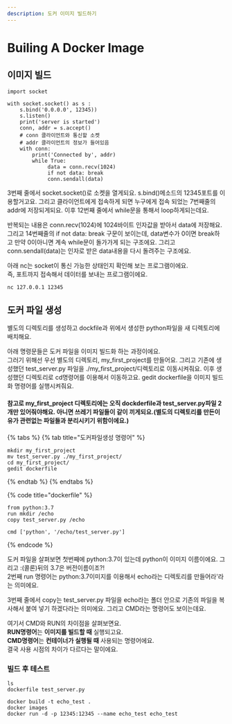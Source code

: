 ```yaml
---
description: 도커 이미지 빌드하기
---
```


# Builing A Docker Image

## 이미지 빌드 

```text
import socket 

with socket.socket() as s : 
    s.bind('0.0.0.0', 12345))
    s.listen()
    print('server is started')
    conn, addr = s.accept()
    # conn 클라이언트와 통신할 소켓 
    # addr 클라이언트의 정보가 들어있음
    with conn: 
        print('Connected by', addr) 
        while True:
             data = conn.recv(1024)
             if not data: break
             conn.sendall(data) 
```

3번째 줄에서 socket.socket\(\)로 소켓을 열게되요. s.bind\(\)메소드의 12345포트를 이용할거고요. 그리고 클라이언트에게 접속하게 되면 누구에게 접속 되었는 7번째줄의 addr에 저장되게되요.  이후 12번째 줄에서 while문을 통해서 loop하게되는데요. 

반복되는 내용은 conn.recv\(1024\)에 1024바이트 인자값을 받아서 data에 저장해요. 그리고 14번째줄의 if not data: break 구문이 보이는데, data변수가 0이면 break하고 만약 0이아니면 계속 while문이 돌가가게 되는 구조에요. 그리고 conn.sendall\(data\)는 인자로 받은 data내용을 다시 돌려주는 구조에요. 

아래 nc는 socket이 통신 가능한 상태인지 확인해 보는 프로그램이에요.   
즉, 포트까지 접속해서 데이터를 보내는 프로그램이에요.

```text
nc 127.0.0.1 12345
```

##  도커 파일 생성 

별도의 디렉토리를 생성하고 dockfile과 위에서 생성한 python파일을 새 디렉토리에 배치해요.  

아래 명령문들은 도커 파일을 이미지 빌드화 하는 과정이에요.   
그러기 위해선 우선 별도의 디렉토리, my\_first\_project를 만들어요. 그리고 기존에 생성했던 test\_server.py 파일을 ./my\_first\_project/디렉토리로 이동시켜줘요. 이후 생성했던 디렉토리로 cd명령어를 이용해서 이동하고요. gedit dockerfile을 이미지 빌드화 명령어를 실행시켜줘요.  

####  참고로 my\_first\_project 디렉토리에는 오직 dockderfile과 test\_server.py파일 2개만 있어줘야해요. 아니면 쓰레기 파일들이 같이 끼게되요.\(별도의 디렉토리를 만든이유가 관련없는 파일들과 분리시키기 위함이에요.\) 

{% tabs %}
{% tab title="도커파일생성 명령어" %}
```text
mkdir my_first_project 
mv test_server.py ./my_first_project/
cd my_first_project/
gedit dockerfile 
```
{% endtab %}
{% endtabs %}

{% code title="dockerfile" %}
```text
from python:3.7
run mkdir /echo 
copy test_server.py /echo

cmd ['python', '/echo/test_server.py']

```
{% endcode %}

도커 파일을 살펴보면 첫번째에 python:3.7이 있는데 python이 이미지 이름이에요. 그리고 :\(콜론\)뒤의 3.7은 버전이름이조?!  
2번째 run 명령어는 python:3.7이미지를 이용해서 echo라는 디렉토리를 만들어라'라는 의미에요. 

3번째 줄에서 copy는 test\_server.py 파일을 echo라는 폴더 안으로 기존의 파일을 복사해서 붙여 넣기 하겠다라는 의미에요.  그리고 CMD라는 명령어도 보이는데요. 

여기서 CMD와 RUN의 차이점을 살펴보면요.   
**RUN명령어**는 **이미지를 빌드할 때** 실행되고요.   
**CMD명령어**는 **컨테이너가 실행될 때** 사용되는 명령어에요.   
결국 사용 시점의 차이가 다르다는 말이에요. 

###  빌드 후 테스트 

```text
ls 
dockerfile test_server.py 

docker build -t echo_test .
docker images
docker run -d -p 12345:12345 --name echo_test echo_test
```



 





